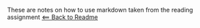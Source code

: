 These are notes on how to use markdown taken from the reading assignment
[<== Back to Readme](README.md)
